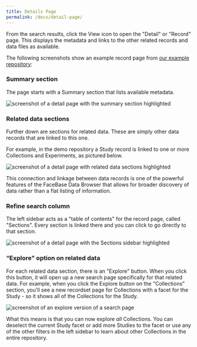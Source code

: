 ```yaml
---
title: Details Page
permalink: /docs/detail-page/
---
```


From the search results, click the View icon to open the "Detail" or "Record" page. This displays the metadata and links to the other related records and data files as available.

The following screenshots show an example record page from [our example repository](https://tutorial.derivacloud.org/chaise/record/#1/Data:Study/RID=16-2CNW):

### Summary section

The page starts with a Summary section that lists available metadata.

![screenshot of a detail page with the summary section highlighted](example-summary-section.png)

### Related data sections

Further down are sections for related data. These are simply other data records that are linked to this one.

For example, in the demo repository a Study record is linked to one or more Collections and Experiments, as pictured below.

![screenshot of a detail page with related data sections highlighted](example-related-data-sections.png)

This connection and linkage between data records is one of the powerful features of the FaceBase Data Browser that allows for broader discovery of data rather than a flat listing of information.

### Refine search column

The left sidebar acts as a "table of contents" for the record page, called "Sections". Every section is linked there and you can click to go directly to that section.

![screenshot of a detail page with the Sections sidebar highlighted](example-sections-sidebar.png)

### “Explore" option on related data

For each related data section, there is an "Explore" button. When you click this button, it will open up a new search page specifically for that related data. For example, when you click the Explore button on the "Collections" section, you'll see a new recordset page for Collections with a facet for the Study - so it shows all of the Collections for the Study.

![screenshot of an explore version of a search page](example-explore-collections.png)

What this means is that you can now explore _all_ Collections. You can deselect the current Study facet or add more Studies to the facet or use any of the other filters in the left sidebar to learn about other Collections in the entire repository.
